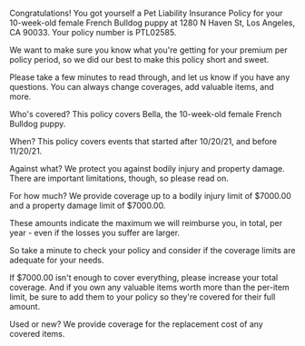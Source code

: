 Congratulations! You got yourself a Pet Liability Insurance Policy for your 10-week-old female French Bulldog puppy at 1280 N Haven St, Los Angeles, CA 90033. Your policy number is PTL02585.

We want to make sure you know what you're getting for your premium per policy period, so we did our best to make this policy short and sweet.

Please take a few minutes to read through, and let us know if you have any questions. You can always change coverages, add valuable items, and more.

Who's covered?
This policy covers Bella, the 10-week-old female French Bulldog puppy.

When?
This policy covers events that started after 10/20/21, and before 11/20/21.

Against what?
We protect you against bodily injury and property damage. There are important limitations, though, so please read on.

For how much?
We provide coverage up to a bodily injury limit of $7000.00 and a property damage limit of $7000.00.

These amounts indicate the maximum we will reimburse you, in total, per year - even if the losses you suffer are larger.

So take a minute to check your policy and consider if the coverage limits are adequate for your needs.

If $7000.00 isn't enough to cover everything, please increase your total coverage. And if you own any valuable items worth more than the per-item limit, be sure to add them to your policy so they're covered for their full amount.

Used or new?
We provide coverage for the replacement cost of any covered items.